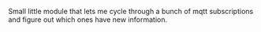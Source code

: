 Small little module that lets me cycle through a bunch of mqtt subscriptions and figure out which ones have new information. 
